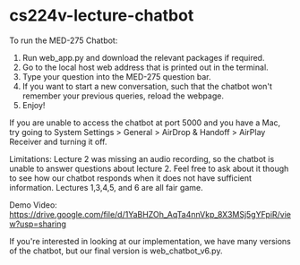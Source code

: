 # cs224v-lecture-chatbot

To run the MED-275 Chatbot:
1. Run web_app.py and download the relevant packages if required.
2. Go to the local host web address that is printed out in the terminal. 
3. Type your question into the MED-275 question bar.
4. If you want to start a new conversation, such that the chatbot won't remember your previous queries, reload the webpage.
5. Enjoy!

If you are unable to access the chatbot at port 5000 and you have a Mac, try going to System Settings > General > AirDrop & Handoff > AirPlay Receiver and turning it off.

Limitations:
Lecture 2 was missing an audio recording, so the chatbot is unable to answer questions about lecture 2. Feel free to ask about it though to see how our chatbot responds when it does not have sufficient information. Lectures 1,3,4,5, and 6 are all fair game.

Demo Video: https://drive.google.com/file/d/1YaBHZOh_AqTa4nnVkp_8X3MSj5gYFpiR/view?usp=sharing

If you're interested in looking at our implementation, we have many versions of the chatbot, but our final version is web_chatbot_v6.py.
